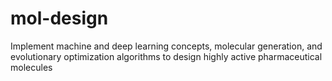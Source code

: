 # mol-design
Implement machine and deep learning concepts, molecular generation, and evolutionary optimization algorithms to design highly active pharmaceutical molecules
